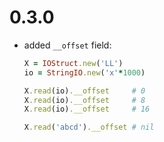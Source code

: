# 0.3.0

 - added `__offset` field:
    
    ```ruby
    X = IOStruct.new('LL')
    io = StringIO.new('x'*1000)

    X.read(io).__offset     # 0
    X.read(io).__offset     # 8
    X.read(io).__offset     # 16

    X.read('abcd').__offset # nil
    ```
